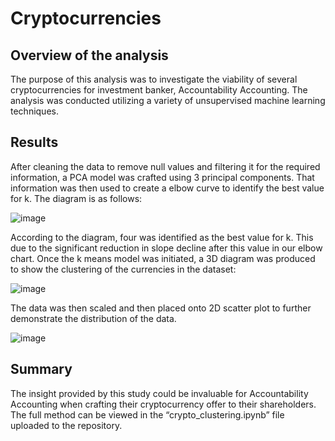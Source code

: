 # Cryptocurrencies

## Overview of the analysis

The purpose of this analysis was to investigate the viability of several cryptocurrencies for investment banker, Accountability Accounting. The analysis was conducted utilizing a variety of unsupervised machine learning techniques. 

## Results
After cleaning the data to remove null values and filtering it for the required information, a PCA model was crafted using 3 principal components. That information was then used to create a elbow curve to identify the best value for k. The diagram is as follows:

![image](https://user-images.githubusercontent.com/107585908/196563396-78ae251e-af44-4c95-816b-23b6eb18d851.png)

According to the diagram, four was identified as the best value for k. This due to the significant reduction in slope decline after this value in our elbow chart.
Once the k means model was initiated, a 3D diagram was produced to show the clustering of the currencies in the dataset:

![image](https://user-images.githubusercontent.com/107585908/196563420-d9f22acc-7e4a-4e97-a994-ce8a3ea3804c.png)

The data was then scaled and then placed onto 2D scatter plot to further demonstrate the distribution of the data.

![image](https://user-images.githubusercontent.com/107585908/196563458-0f9fcdfc-586b-4bf9-9a9f-d6f6bcc84389.png)

## Summary

The insight provided by this study could be invaluable for Accountability Accounting when crafting their cryptocurrency offer to their shareholders. The full method can be viewed in the “crypto_clustering.ipynb” file uploaded to the repository. 
